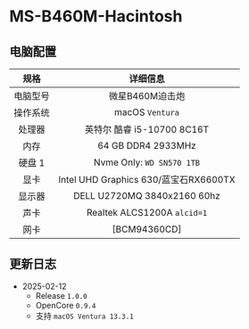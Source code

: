 # MS-B460M-Hacintosh

## 电脑配置

|   规格   |              详细信息               |
| :------: | :---------------------------------: |
| 电脑型号 |         微星B460M迫击炮          |
| 操作系统 |          macOS `Ventura`           |
|  处理器  |     英特尔 酷睿 i5-10700 8C16T      |
|   内存   |      64 GB DDR4  2933MHz            |
|  硬盘 1  |      Nvme Only: `WD SN570 1TB`      |
|   显卡   | Intel UHD Graphics 630/蓝宝石RX6600TX |
|  显示器  |     DELL U2720MQ 3840x2160 60hz     |
|   声卡   |      Realtek ALCS1200A `alcid=1`      |
|   网卡   |          [BCM94360CD] |

## 更新日志

- 2025-02-12
  - Release `1.0.0`
  - OpenCore `0.9.4`
  - 支持 `macOS Ventura 13.3.1`

